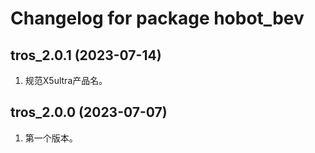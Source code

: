 # Changelog for package hobot_bev

tros_2.0.1 (2023-07-14)
------------------
1. 规范X5ultra产品名。

tros_2.0.0 (2023-07-07)
------------------
1. 第一个版本。
